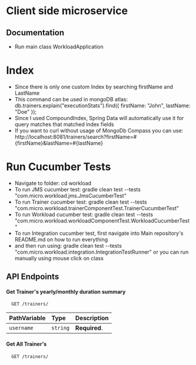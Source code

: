 # Client side microservice

## Documentation
* Run main class WorkloadApplication

# Index
* Since there is only one custom Index by searching firstName and LastName
* This command can be used in mongoDB atlas: db.trainers.explain("executionStats").find({ firstName: "John", lastName: "Doe" });
* Since I used CompoundIndex, Spring Data will automatically use it for query matches that matched index fields
* If you want to curl without usage of MongoDb Compass you can use: http://localhost:8081/trainers/search?firstName=#{firstName}&lastName=#{lastName} 



# Run Cucumber Tests
* Navigate to folder: cd workload
* To run JMS cucumber test: gradle clean test --tests "com.micro.workload.jms.JmsCucumberTest"
* To run Trainer cucumber test: gradle clean test --tests "com.micro.workload.trainerComponentTest.TrainerCucumberTest"
* To run Workload cucumber test: gradle clean test --tests "com.micro.workload.workloadComponentTest.WorkloadCucumberTest"
* To run Integration cucumber test, first navigate into Main repository's README.md on how to run everything
* and then run using: gradle clean test --tests "com.micro.workload.integration.IntegrationTestRunner" or you can run manually using mouse click on class


## API Endpoints

#### Get Trainer's yearly/monthly duration summary

```http
  GET /trainers/
```

| PathVariable | Type     | Description                |
|:-------------| :------- | :------------------------- |
| `username`   | `string` | **Required**. |


#### Get All Trainer's

```http
  GET /trainers/
```
